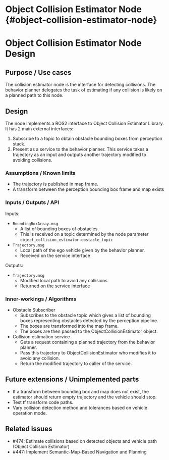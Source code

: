 # Object Collision Estimator Node {#object-collision-estimator-node}

# Object Collision Estimator Node Design

## Purpose / Use cases

The collision estimator node is the interface for detecting collisions.
The behavior planner delegates the task of estimating if any collision is likely on a planned path to this node.

## Design

The node implements a ROS2 interface to Object Collision Estimator Library. It has 2 main external interfaces:

1. Subscribe to a topic to obtain obstacle bounding boxes from perception stack.
1. Present as a service to the behavior planner. This service takes a trajectory as an input and outputs another trajectory modified to avoiding collisions.

### Assumptions / Known limits

- The trajectory is published in map frame.
- A transform between the perception bounding box frame and map exists

### Inputs / Outputs / API

Inputs:

- `BoundingBoxArray.msg`
  - A list of bounding boxes of obstacles.
  - This is received on a topic determined by the node parameter `object_collision_estimator.obstacle_topic`
- `Trajectory.msg`
  - Local path of the ego vehicle given by the behavior planner.
  - Received on the service interface

Outputs:

- `Trajectory.msg`
  - Modified local path to avoid any collisions
  - Returned on the service interface

### Inner-workings / Algorithms

- Obstacle Subscriber
  - Subscribes to the obstacle topic which gives a list of bounding boxes representing obstacles detected by the perception pipeline.
  - The boxes are transformed into the map frame.
  - The boxes are then passed to the ObjectCollisionEstimator object.
- Collision estimation service
  - Gets a request containing a planned trajectory from the behavior planner.
  - Pass this trajectory to ObjectCollisionEstimator who modifies it to avoid any collision.
  - Return the modified trajectory to caller of the service.

## Future extensions / Unimplemented parts

- If a transform between bounding box and map does not exist, the estimator should return empty trajectory and the vehicle should stop.
- Test tf transform code paths.
- Vary collision detection method and tolerances based on vehicle operation mode.

## Related issues

- #474: Estimate collisions based on detected objects and vehicle path (Object Collision Estimator)
- #447: Implement Semantic-Map-Based Navigation and Planning
